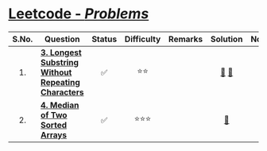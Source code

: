 # [Leetcode - <em>Problems</em>](https://leetcode.com/problemset/)
| S.No. | Question | Status | Difficulty | Remarks | Solution | Notes |
| :---: | -------- | :----: | :--------: | ------- | :------: | ----- |
| 1. | [**3. Longest Substring Without Repeating Characters**](https://leetcode.com/problems/longest-substring-without-repeating-characters/description/) | :white_check_mark: | :star::star: | | [:link:](solutions/1/1.md) [:link:](solutions/1/1a.md) | |
| 2. | [**4. Median of Two Sorted Arrays**](https://leetcode.com/problems/median-of-two-sorted-arrays/description/) | :white_check_mark: | :star::star::star: | | [:link:](solutions/2/2.md) | |